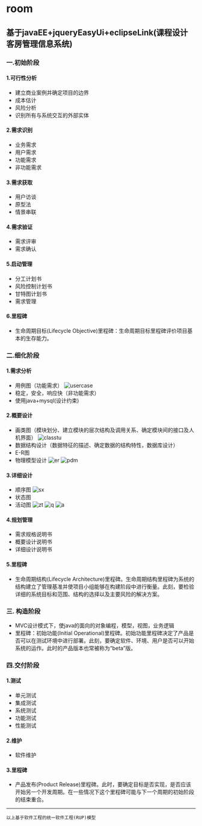 # room
基于javaEE+jqueryEasyUi+eclipseLink(课程设计客房管理信息系统)
----
### 一.初始阶段
#### 1.可行性分析
 - 建立商业案例并确定项目的边界
 - 成本估计
 - 风险分析
 - 识别所有与系统交互的外部实体
#### 2.需求识别
 - 业务需求
 - 用户需求
 - 功能需求
 - 非功能需求
#### 3.需求获取
 - 用户访谈
 - 原型法
 - 情景串联
 #### 4.需求验证
 - 需求评审
 - 需求确认
#### 5.启动管理
 - 分工计划书
 - 风险控制计划书
 - 甘特图计划书
 - 需求管理
 #### 6.里程碑
 - 生命周期目标(Lifecycle Objective)里程碑：生命周期目标里程碑评价项目基本的生存能力。
### 二.细化阶段
#### 1.需求分析
* 用例图（功能需求）
![usercase]
* 稳定，安全，响应快（非功能需求）
* 使用java+mysql(设计约束)
#### 2.概要设计
* 画类图（模块划分、建立模块的层次结构及调用关系、确定模块间的接口及人机界面）
![classtu]
* 数据结构设计（数据特征的描述、确定数据的结构特性，数据库设计）
* E-R图
* 物理模型设计
![er]
![pdm]
#### 3.详细设计
* 顺序图
![sx]
* 状态图
* 活动图
![zt]
![q]
![a]
#### 4.规划管理
 - 需求规格说明书
 - 概要设计说明书
 - 详细设计说明书
#### 5.里程碑
 - 生命周期结构(Lifecycle Architecture)里程碑。生命周期结构里程碑为系统的结构建立了管理基准并使项目小组能够在构建阶段中进行衡量。此刻，要检验详细的系统目标和范围、结构的选择以及主要风险的解决方案。
### 三. 构造阶段
* MVC设计模式下，使java的面向的对象编程，模型，视图，业务逻辑
* 里程碑：初始功能(Initial Operational)里程碑。初始功能里程碑决定了产品是否可以在测试环境中进行部署。此刻，要确定软件、环境、用户是否可以开始系统的运作。此时的产品版本也常被称为“beta”版。
### 四.交付阶段
#### 1.测试
* 单元测试
* 集成测试
* 系统测试
* 功能测试
* 性能测试
#### 2.维护
* 软件维护
#### 3.里程碑
 - 产品发布(Product Release)里程碑。此时，要确定目标是否实现，是否应该开始另一个开发周期。在一些情况下这个里程碑可能与下一个周期的初始阶段的结束重合。

----
`以上基于软件工程的统一软件工程(RUP)模型`

[usercase]:/images/usercase.png "用例图"
[classtu]:/images/classtu.png "类图"
[er]:/images/er.png "E-R图"
[pdm]:/images/pdm.png "物理模型"
[sx]:/images/sx.png "预定房间顺序图"
[q]:/images/q.png "前台操作员的活动图"
[a]:/images/a.png "系统管理员的活动图"
[zt]:/images/zt.png "顾客会员变化状态图"
